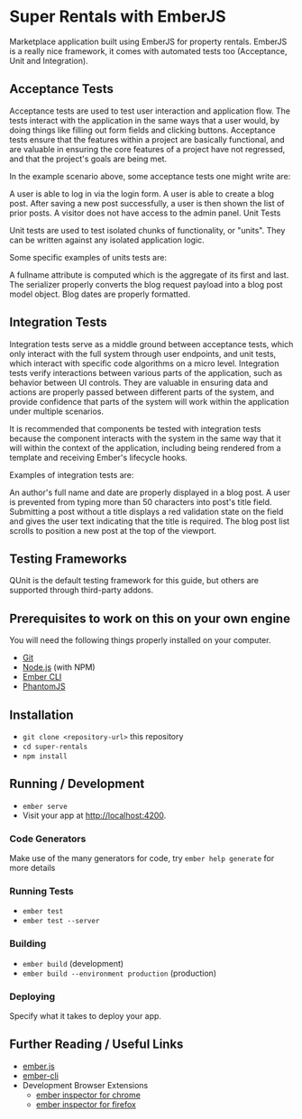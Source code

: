 # Super Rentals with EmberJS

Marketplace application built using EmberJS for property rentals.
EmberJS is a really nice framework, it comes with automated tests too (Acceptance, Unit and Integration).

## Acceptance Tests

Acceptance tests are used to test user interaction and application flow.
The tests interact with the application in the same ways that a user would,
by doing things like filling out form fields and clicking buttons.
Acceptance tests ensure that the features within a project are basically functional,
and are valuable in ensuring the core features of a project have not regressed,
and that the project's goals are being met.

In the example scenario above, some acceptance tests one might write are:

A user is able to log in via the login form.
A user is able to create a blog post.
After saving a new post successfully, a user is then shown the list of prior posts.
A visitor does not have access to the admin panel.
Unit Tests

Unit tests are used to test isolated chunks of functionality, or "units".
They can be written against any isolated application logic.

Some specific examples of units tests are:

A fullname attribute is computed which is the aggregate of its first and last.
The serializer properly converts the blog request payload into a blog post model object.
Blog dates are properly formatted.

## Integration Tests

Integration tests serve as a middle ground between acceptance tests,
which only interact with the full system through user endpoints,
and unit tests, which interact with specific code algorithms on a micro level.
Integration tests verify interactions between various parts of the application,
such as behavior between UI controls. They are valuable in ensuring data and
actions are properly passed between different parts of the system,
and provide confidence that parts of the system will work within the application under multiple scenarios.

It is recommended that components be tested with integration tests because
the component interacts with the system in the same way that it will within the context of the application, including being rendered from a template and receiving Ember's lifecycle hooks.

Examples of integration tests are:

An author's full name and date are properly displayed in a blog post.
A user is prevented from typing more than 50 characters into post's title field.
Submitting a post without a title displays a red validation state on the field
and gives the user text indicating that the title is required.
The blog post list scrolls to position a new post at the top of the viewport.

## Testing Frameworks

QUnit is the default testing framework for this guide, but others are supported
through third-party addons.

## Prerequisites to work on this on your own engine

You will need the following things properly installed on your computer.

* [Git](https://git-scm.com/)
* [Node.js](https://nodejs.org/) (with NPM)
* [Ember CLI](https://ember-cli.com/)
* [PhantomJS](http://phantomjs.org/)

## Installation

* `git clone <repository-url>` this repository
* `cd super-rentals`
* `npm install`

## Running / Development

* `ember serve`
* Visit your app at [http://localhost:4200](http://localhost:4200).

### Code Generators

Make use of the many generators for code, try `ember help generate` for more details

### Running Tests

* `ember test`
* `ember test --server`

### Building

* `ember build` (development)
* `ember build --environment production` (production)

### Deploying

Specify what it takes to deploy your app.

## Further Reading / Useful Links

* [ember.js](http://emberjs.com/)
* [ember-cli](https://ember-cli.com/)
* Development Browser Extensions
  * [ember inspector for chrome](https://chrome.google.com/webstore/detail/ember-inspector/bmdblncegkenkacieihfhpjfppoconhi)
  * [ember inspector for firefox](https://addons.mozilla.org/en-US/firefox/addon/ember-inspector/)
